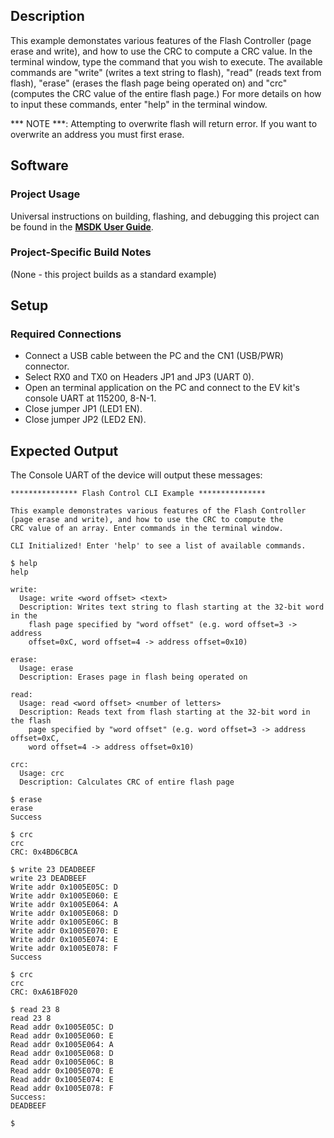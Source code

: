 ## Description

This example demonstates various features of the Flash Controller (page erase and write), and how to use the CRC to compute a CRC value. In the terminal window, type the command that you wish to execute. The available commands are "write" (writes a text string to flash), "read" (reads text from flash), "erase" (erases the flash page being operated on) and "crc" (computes the CRC value of the entire flash page.) For more details on how to input these commands, enter "help" in the terminal window.

*** NOTE ***: Attempting to overwrite flash will return error. If you want to overwrite an address you must first erase.


## Software

### Project Usage

Universal instructions on building, flashing, and debugging this project can be found in the **[MSDK User Guide](https://analogdevicesinc.github.io/msdk/USERGUIDE/)**.

### Project-Specific Build Notes

(None - this project builds as a standard example)

## Setup

### Required Connections

-   Connect a USB cable between the PC and the CN1 (USB/PWR) connector.
-   Select RX0 and TX0 on Headers JP1 and JP3 (UART 0).
-   Open an terminal application on the PC and connect to the EV kit's console UART at 115200, 8-N-1.
-   Close jumper JP1 (LED1 EN).
-   Close jumper JP2 (LED2 EN).

## Expected Output

The Console UART of the device will output these messages:

```
*************** Flash Control CLI Example ***************

This example demonstrates various features of the Flash Controller
(page erase and write), and how to use the CRC to compute the
CRC value of an array. Enter commands in the terminal window.

CLI Initialized! Enter 'help' to see a list of available commands.

$ help
help

write:
  Usage: write <word offset> <text>
  Description: Writes text string to flash starting at the 32-bit word in the
    flash page specified by "word offset" (e.g. word offset=3 -> address
    offset=0xC, word offset=4 -> address offset=0x10)

erase:
  Usage: erase
  Description: Erases page in flash being operated on

read:
  Usage: read <word offset> <number of letters>
  Description: Reads text from flash starting at the 32-bit word in the flash
    page specified by "word offset" (e.g. word offset=3 -> address offset=0xC,
    word offset=4 -> address offset=0x10)

crc:
  Usage: crc
  Description: Calculates CRC of entire flash page

$ erase
erase
Success

$ crc
crc
CRC: 0x4BD6CBCA

$ write 23 DEADBEEF
write 23 DEADBEEF
Write addr 0x1005E05C: D
Write addr 0x1005E060: E
Write addr 0x1005E064: A
Write addr 0x1005E068: D
Write addr 0x1005E06C: B
Write addr 0x1005E070: E
Write addr 0x1005E074: E
Write addr 0x1005E078: F
Success

$ crc
crc
CRC: 0xA61BF020

$ read 23 8
read 23 8
Read addr 0x1005E05C: D
Read addr 0x1005E060: E
Read addr 0x1005E064: A
Read addr 0x1005E068: D
Read addr 0x1005E06C: B
Read addr 0x1005E070: E
Read addr 0x1005E074: E
Read addr 0x1005E078: F
Success:
DEADBEEF

$
```